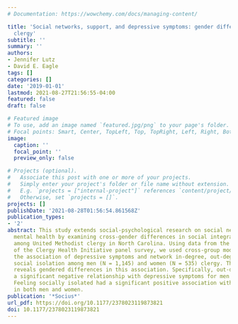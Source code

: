 ```yaml
---
# Documentation: https://wowchemy.com/docs/managing-content/

title: 'Social networks, support, and depressive symptoms: gender differences among
  clergy'
subtitle: ''
summary: ''
authors:
- Jennifer Lutz
- David E. Eagle
tags: []
categories: []
date: '2019-01-01'
lastmod: 2021-08-27T21:56:55-04:00
featured: false
draft: false

# Featured image
# To use, add an image named `featured.jpg/png` to your page's folder.
# Focal points: Smart, Center, TopLeft, Top, TopRight, Left, Right, BottomLeft, Bottom, BottomRight.
image:
  caption: ''
  focal_point: ''
  preview_only: false

# Projects (optional).
#   Associate this post with one or more of your projects.
#   Simply enter your project's folder or file name without extension.
#   E.g. `projects = ["internal-project"]` references `content/project/deep-learning/index.md`.
#   Otherwise, set `projects = []`.
projects: []
publishDate: '2021-08-28T01:56:54.861568Z'
publication_types:
- '2'
abstract: This study extends social-psychological research on social networks and
  mental health by examining cross-gender differences in social integration and depression
  among United Methodist clergy in North Carolina. Using data from the fifth wave
  of the Clergy Health Initiative panel survey, we used cross-group models to examine
  the association of depressive symptoms and network in-degree, out-degree, and perceived
  social isolation among men (N = 1,145) and women (N = 535) clergy. The analysis
  reveals gendered differences in this association. Specifically, out-degree bore
  a significant negative relationship with depressive symptoms for men but not women.
  Feeling socially isolated had a significant positive association with depression
  in both men and women.
publication: '*Socius*'
url_pdf: https://doi.org/10.1177/2378023119873821
doi: 10.1177/2378023119873821
---
```


